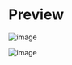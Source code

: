 # Preview

![image](https://github.com/keremlevent/Recipe-App/assets/92311846/b8b16f15-9756-48b1-8ff1-71460228390c)

![image](https://github.com/keremlevent/Recipe-App/assets/92311846/fbf3763e-fff9-46dd-82df-5e2a3d6d1a94)


